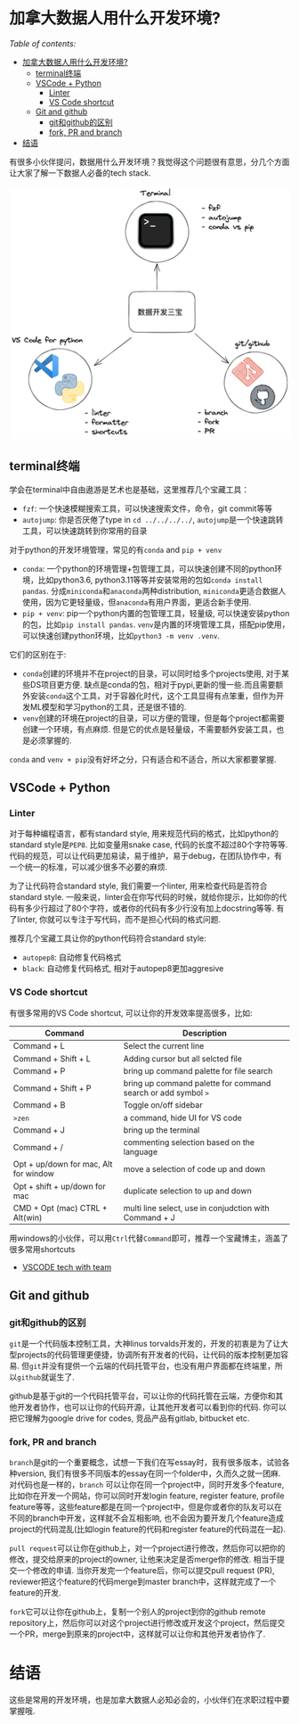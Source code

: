 # 加拿大数据人用什么开发环境?
*Table of contents:*
- [加拿大数据人用什么开发环境?](#加拿大数据人用什么开发环境)
  - [terminal终端](#terminal终端)
  - [VSCode + Python](#vscode--python)
    - [Linter](#linter)
    - [VS Code shortcut](#vs-code-shortcut)
  - [Git and github](#git-and-github)
    - [git和github的区别](#git和github的区别)
    - [fork, PR and branch](#fork-pr-and-branch)
- [结语](#结语)


有很多小伙伴提问，数据用什么开发环境？我觉得这个问题很有意思，分几个方面让大家了解一下数据人必备的tech stack.


![tech stack](./assets/tech.excalidraw.png)
## terminal终端

学会在terminal中自由遨游是艺术也是基础，这里推荐几个宝藏工具：
- `fzf`: 一个快速模糊搜索工具，可以快速搜索文件，命令，git commit等等
- `autojump`: 你是否厌倦了type in `cd ../../../../`, `autojump`是一个快速跳转工具，可以快速跳转到你常用的目录

对于python的开发环境管理，常见的有`conda` and `pip + venv`
- `conda`: 一个python的环境管理+包管理工具，可以快速创建不同的python环境，比如python3.6, python3.11等等并安装常用的包如`conda install pandas`. 分成`miniconda`和`anaconda`两种distribution, `miniconda`更适合数据人使用，因为它更轻量级，但`anaconda`有用户界面，更适合新手使用. 
- `pip + venv`: pip一个python内置的包管理工具，轻量级, 可以快速安装python的包，比如`pip install pandas`. `venv`是内置的环境管理工具，搭配pip使用，可以快速创建python环境，比如`python3 -m venv .venv`.

它们的区别在于:
- `conda`创建的环境并不在project的目录，可以同时给多个projects使用, 对于某些DS项目更方便. 缺点是conda的包，相对于pypi,更新的慢一些.而且需要额外安装`conda`这个工具，对于容器化时代，这个工具显得有点笨重，但作为开发ML模型和学习python的工具，还是很不错的.
- `venv`创建的环境在project的目录，可以方便的管理，但是每个project都需要创建一个环境，有点麻烦. 但是它的优点是轻量级，不需要额外安装工具，也是必须掌握的.

`conda` and `venv + pip`没有好坏之分，只有适合和不适合，所以大家都要掌握.


## VSCode + Python

### Linter

对于每种编程语言，都有standard style, 用来规范代码的格式，比如python的standard style是`PEP8`. 
比如变量用snake case, 代码的长度不超过80个字符等等.代码的规范，可以让代码更加易读，易于维护，易于debug，在团队协作中，有一个统一的标准，可以减少很多不必要的麻烦.

为了让代码符合standard style, 我们需要一个linter, 用来检查代码是否符合standard style. 一般来说，linter会在你写代码的时候，就给你提示，比如你的代码有多少行超过了80个字符，或者你的代码有多少行没有加上docstring等等. 有了linter, 你就可以专注于写代码，而不是担心代码的格式问题.

推荐几个宝藏工具让你的python代码符合standard style:
- `autopep8`: 自动修复代码格式
- `black`: 自动修复代码格式, 相对于autopep8更加aggresive


### VS Code shortcut

有很多常用的VS Code shortcut, 可以让你的开发效率提高很多，比如:

| Command                               | Description                                                   |
| ------------------------------------- | ------------------------------------------------------------- |
| Command + L                           | Select the current line                                       |
| Command + Shift + L                   | Adding cursor but all selcted file                            |
| Command + P                           | bring up command palette for file search                      |
| Command + Shift + P                   | bring up command palette for command search or add symbol `>` |
| Command + B                           | Toggle on/off sidebar                                         |
| `>zen`                                | a command, hide UI for VS code                                |
| Command + J                           | bring up the terminal                                         |
| Command + /                           | commenting selection based on the language                    |
| Opt + up/down for mac, Alt for window | move a selection of code up and down                          |
| Opt + shift + up/down for mac         | duplicate selection to up and down                            |
| CMD + Opt (mac) CTRL + Alt(win)       | multi line select, use in conjudction with Command + J                                                              |

用windows的小伙伴，可以用`Ctrl`代替`Command`即可，推荐一个宝藏博主，涵盖了很多常用shortcuts
- [VSCODE tech with team](https://www.youtube.com/watch?v=phC-vKlNoaM&ab_channel=TechWithTim)


## Git and github

### git和github的区别

`git`是一个代码版本控制工具，大神linus torvalds开发的，开发的初衷是为了让大型projects的代码管理更便捷，协调所有开发者的代码，让代码的版本控制更加容易. 但`git`并没有提供一个云端的代码托管平台，也没有用户界面都在终端里，所以`github`就诞生了. 

github是基于git的一个代码托管平台，可以让你的代码托管在云端，方便你和其他开发者协作，也可以让你的代码开源，让其他开发者可以看到你的代码. 你可以把它理解为google drive for codes, 竞品产品有gitlab, bitbucket etc.

### fork, PR and branch

`branch`是git的一个重要概念，试想一下我们在写essay时，我有很多版本，试验各种version, 我们有很多不同版本的essay在同一个folder中，久而久之就一团麻. 对代码也是一样的，`branch`
可以让你在同一个project中，同时开发多个feature, 比如你在开发一个网站，你可以同时开发login feature, register feature, profile feature等等，这些feature都是在同一个project中，但是你或者你的队友可以在不同的branch中开发，这样就不会互相影响, 也不会因为要开发几个feature造成project的代码混乱(比如login feature的代码和register feature的代码混在一起). 

`pull request`可以让你在github上，对一个project进行修改，然后你可以把你的修改，提交给原来的project的owner, 让他来决定是否merge你的修改. 相当于提交一个修改的申请. 当你开发完一个feature后，你可以提交pull request (PR), reviewer把这个feature的代码merge到master branch中，这样就完成了一个feature的开发.

`fork`它可以让你在github上，复制一个别人的project到你的github remote repository上，然后你可以对这个project进行修改或开发这个project，然后提交一个PR，merge到原来的project中，这样就可以让你和其他开发者协作了.


# 结语
这些是常用的开发环境，也是加拿大数据人必知必会的，小伙伴们在求职过程中要掌握哦.

